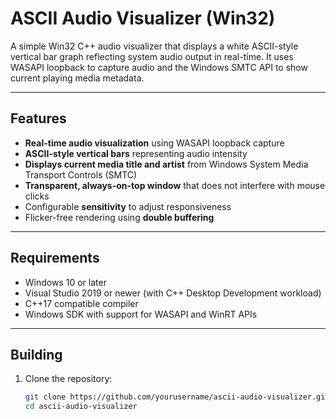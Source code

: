 # ASCII Audio Visualizer (Win32)

A simple Win32 C++ audio visualizer that displays a white ASCII-style vertical bar graph reflecting system audio output in real-time. It uses WASAPI loopback to capture audio and the Windows SMTC API to show current playing media metadata.

---

## Features

- **Real-time audio visualization** using WASAPI loopback capture
- **ASCII-style vertical bars** representing audio intensity
- **Displays current media title and artist** from Windows System Media Transport Controls (SMTC)
- **Transparent, always-on-top window** that does not interfere with mouse clicks
- Configurable **sensitivity** to adjust responsiveness
- Flicker-free rendering using **double buffering**

---


## Requirements

- Windows 10 or later
- Visual Studio 2019 or newer (with C++ Desktop Development workload)
- C++17 compatible compiler
- Windows SDK with support for WASAPI and WinRT APIs

---

## Building

1. Clone the repository:

   ```bash
   git clone https://github.com/yourusername/ascii-audio-visualizer.git
   cd ascii-audio-visualizer

